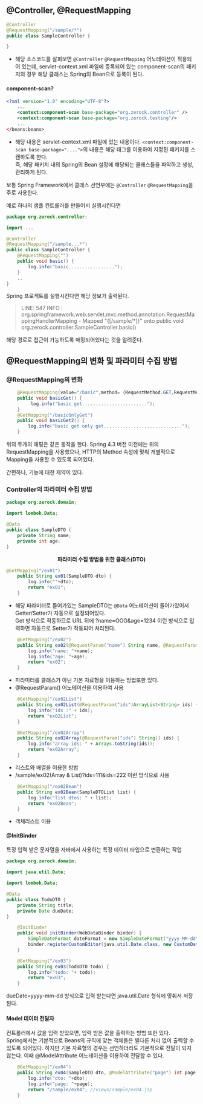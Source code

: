 ## @Controller, @RequestMapping
```java
@Controller
@RequestMapping("/sample/*")
public class SampleController {

}
```
* 해당 소스코드를 살펴보면 <code>@Controller</code> <code>@RequestMapping</code> 어노테이션이 적용되어 있는데, servlet-context.xml 파일에 등록되어 있는 component-scan의 패키지의 경우 해당 클래스는 Spring의 Bean으로 등록이 된다.

#### component-scan?
```xml
<?xml version="1.0" encoding="UTF-8"?>
    ...
	<context:component-scan base-package="org.zerock.controller" />
	<context:component-scan base-package="org.zerock.testing"/>
    ...
</beans:beans>
```
* 해당 내용은 servlet-context.xml 파일에 있는 내용이다. <code>\<context:component-scan base-package="...."></code>의 내용은 해당 태그를 이용하여 지정된 패키지를 스캔하도록 한다.   
즉, 해당 패키지 내의 Spring의 Bean 설정에 해당되는 클래스들을 파악하고 생성, 관리하게 된다.  
  
보통 Spring Framework에서 클래스 선언부에는 <code>@Controller</code> <code>@RequestMapping</code>을 주로 사용한다.

예로 하나의 샘플 컨트롤러를 만들어서 실행시킨다면
```java
package org.zerock.controller;

import ...

@Controller
@RequestMapping("/sample...*")
public class SampleController {
    @RequestMapping("")
    public void basic() {
        log.info("basic.................");
    }
    ..
}
```
Spring 프로젝트를 실행시킨다면 해당 정보가 출력된다.
>LINE: 547 INFO : org.springframework.web.servlet.mvc.method.annotation.RequestMappingHandlerMapping - Mapped "{[/sample/*]}" onto public void org.zerock.controller.SampleController.basic()

해당 경로로 접근이 가능하도록 매핑되어있다는 것을 알려준다.

## @RequestMapping의 변화 및 파라미터 수집 방법

### @RequestMapping의 변화
```java
	@RequestMapping(value="/basic",method= {RequestMethod.GET,RequestMethod.POST})
	public void basicGet() {
		 log.info("basic get........................");
	}
    @GetMapping("/basicOnlyGet")
	public void basicGet2() {
		log.info("basic get only get.............................");
	}
```
위의 두개의 매핑은 같은 동작을 한다. Spring 4.3 버전 이전에는 위의 RequestMapping을 사용했으나, HTTP의 Method 속성에 맞춰 개별적으로 Mapping을 사용할 수 있도록 되어있다.  

간편하나, 기능에 대한 제약이 있다.

### Controller의 파라미터 수집 방법
```java
package org.zerock.domain;

import lombok.Data;

@Data
public class SampleDTO {
	private String name;
	private int age;
}
```
<center><strong>파라미터 수집 방법을 위한 클래스(DTO)</strong></center>

```java
@GetMapping("/ex01")
	public String ex01(SampleDTO dto) {
		log.info(""+dto);
		return "ex01";	
	}
```
* 해당 파라미터로 들어가있는 SampleDTO는 <code>@Data</code> 어노테이션이 들어가있어서 Getter/Setter가 자동으로 설정되어있다.  
Get 방식으로 작동하므로 URL 뒤에 ?name=OOO&age=1234 이런 방식으로 입력하면 자동으로 Setter가 작동되어 처리된다.
  
```java
	@GetMapping("/ex02")
	public String ex02(@RequestParam("name") String name, @RequestParam("age") int age) {
		log.info("name: "+name);
		log.info("age: "+age);
		return "ex02";
	}
```
* 파라미터를 클래스가 아닌 기본 자료형을 이용하는 방법또한 있다.
* @RequestParam() 어노테이션을 이용하여 사용
```java
	@GetMapping("/ex02List")
	public String ex02List(@RequestParam("ids")ArrayList<String> ids) {
		log.info("ids :" + ids);
		return "ex02List";
	}
```
```java
	@GetMapping("/ex02Array")
	public String ex02Array(@RequestParam("ids") String[] ids) {
		log.info("array ids: " + Arrays.toString(ids));
		return "ex02Array";
	}
```
* 리스트와 배열을 이용한 방법
* /sample/ex02(Array & List)?ids=111&ids=222 이런 방식으로 사용
```java
	@GetMapping("/ex02Bean")
	public String ex02Bean(SampleDTOList list) {
		log.info("list dtos: " + list);
		return "ex02Bean";
	}
```
* 객체리스트 이용

#### @InitBinder
특정 입력 받은 문자열을 자바에서 사용하는 특정 데이터 타입으로 변환하는 작업
```java
package org.zerock.domain;

import java.util.Date;

import lombok.Data;

@Data
public class TodoDTO {
	private String title;
	private Date dueDate;
}
```
```java
    @InitBinder
	public void initBinder(WebDataBinder binder) {
		SimpleDateFormat dateFormat = new SimpleDateFormat("yyyy-MM-dd");
		binder.registerCustomEditor(java.util.Date.class, new CustomDateEditor(dateFormat, false));
	}
```
```java
	@GetMapping("/ex03")
	public String ex03(TodoDTO todo) {
		log.info("todo: "+ todo);
		return "ex03";
	}
```
dueDate=yyyy-mm-dd 방식으로 입력 받는다면 java.util.Date 형식에 맞춰서 저장된다.

#### Model 데이터 전달자
컨트롤러에서 값을 입력 받았으면, 입력 받은 값을 출력하는 방법 또한 있다.  
Spring에서는 기본적으로 Beans의 규칙에 맞는 객체들은 별다른 처리 없이 출력할 수 있도록 되어있다. 하지만 기본 자료형의 경우는 선언하더라도 기본적으로 전달이 되지 않는다. 이때 @ModelAttribute 어노테이션을 이용하여 전달할 수 있다.
```java
	@GetMapping("/ex04")
	public String ex04(SampleDTO dto, @ModelAttribute("page") int page) {
		log.info("dto: "+dto);
		log.info("page: "+page);
		return "/sample/ex04"; //views/sample/ex04.jsp
	}
```
